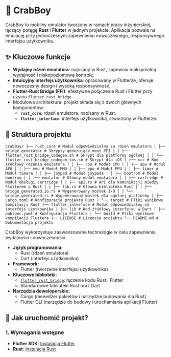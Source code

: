 # 🦀 CrabBoy

CrabBoy to mobilny emulator tworzony w ramach pracy inżynierskiej, łączący potęgę **Rust** i **Flutter** w jednym projekcie. Aplikacja pozwala na emulację przy jednoczesnym zapewnieniu nowoczesnego, responsywnego interfejsu użytkownika.

## ✨ Kluczowe funkcje

- **Wydajny rdzeń emulatora**: napisany w Rust, zapewnia maksymalną wydajność i niskopoziomową kontrolę.
- **Intuicyjny interfejs użytkownika**: opracowany w Flutterze, oferuje nowoczesny design i wysoką responsywność.
- **Flutter-Rust Bridge (FFI)**: efektywne połączenie Rust i Flutter przy użyciu `flutter_rust_bridge`.
- Modułowa architektura: projekt składa się z dwóch głównych komponentów:
  - **`rust_core`**: rdzeń emulatora, napisany w Rust.
  - **`flutter_interface`**: interfejs użytkownika, stworzony w Flutterze.
    
## 📁 Struktura projektu
```
CrabBoy/ ├── rust_core # Moduł odpowiedzialny za rdzeń emulatora │ ├── bridge_generator # Skrypty generujące most FFI │ │ ├── flutter_rust_bridge_codegen.sh # Skrypt dla platformy ogólnej │ │ └── flutter_rust_bridge_codegen_ios.sh # Skrypt dla iOS │ ├── src # Kod źródłowy rdzenia emulatora │ │ ├── cpu # Moduł CPU │ │ ├── apu # Moduł APU │ │ ├── mmu # Moduł MMU │ │ ├── ppu # Moduł PPU │ │ ├── timer # Moduł timera │ │ ├── joypad # Moduł joypada │ │ ├── bootrom # Moduł bootrom │ │ ├── emulator # Główny moduł emulatora │ │ ├── cartridge # Moduł obsługi cartridge │ │ ├── api.rs # API dla komunikacji między Flutterem a Rust │ │ ├── lib.rs # Główna biblioteka Rust │ │ ├── bridge_generated.io.rs # Wygenerowany mostek I/O │ │ └── bridge_generated.rs # Wygenerowany mostek dla ogólnej platformy │ ├── Cargo.toml # Konfiguracja projektu Rust │ └── target # Pliki wynikowe kompilacji Rust ├── flutter_interface # Moduł odpowiedzialny za interfejs użytkownika │ ├── lib # Kod źródłowy interfejsu w Dart │ ├── pubspec.yaml # Konfiguracja Fluttera │ └── build # Pliki wynikowe kompilacji Fluttera ├── LICENSE # Licencja projektu └── README.md # Dokumentacja projektu

```

CrabBoy wykorzystuje zaawansowane technologie w celu zapewnienia wydajności i nowoczesności:

- **Język programowania:** 
  - Rust (rdzeń emulatora)
  - Dart (interfejs użytkownika)
- **Framework:** 
  - Flutter (tworzenie interfejsu użytkownika)
- **Kluczowe biblioteki:**
  - [`flutter_rust_bridge`](https://github.com/fzyzcjy/flutter_rust_bridge): łączenie kodu Rust i Flutter
  - Standardowe biblioteki Rust oraz Dart
- **Narzędzia deweloperskie:**
  - Cargo (menedżer pakietów i narzędzie budowania dla Rust)
  - Flutter CLI (narzędzie do budowy i uruchamiania aplikacji Flutter)

## 🔧 Jak uruchomić projekt?

### 1. Wymagania wstępne
- **Flutter SDK**: [Instalacja Flutter](https://flutter.dev/docs/get-started/install)
- **Rust**: [Instalacja Rust](https://www.rust-lang.org/tools/install)
